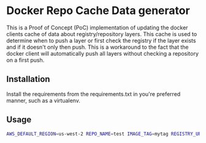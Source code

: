 # Docker Repo Cache Data generator

This is a Proof of Concept (PoC) implementation of updating the docker clients cache of data about registry/repository layers. This cache is used to determine when to push a layer or first check the registry if the layer exists and if it doesn't only then push. This is a workaround to the fact that the docker client will automatically push all layers without checking a repository on a first push.

## Installation
Install the requirements from the requirements.txt in you're preferred manner, such as a virtualenv.

## Usage
```bash
AWS_DEFAULT_REGION=us-west-2 REPO_NAME=test IMAGE_TAG=mytag REGISTRY_URL='XXXXXX.dkr.ecr.us-west-2.amazonaws.com' python3 main.py
```
